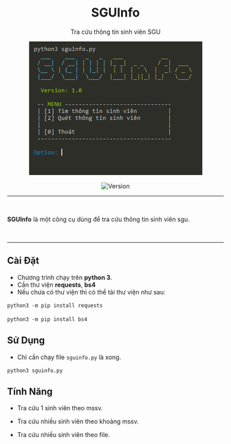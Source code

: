 <div align="center">

# SGUInfo

Tra cứu thông tin sinh viên SGU

<img src="/Screenshot/Banner.png">

![Version](https://img.shields.io/badge/Version-1.0-00ffff.svg)

</div>

---

<br>

**SGUInfo** là một công cụ dùng để tra cứu thông tin sinh viên sgu.

<br>

---

## Cài Đặt

* Chương trình chạy trên **python 3**.
* Cần thư viện **requests**, **bs4**
* Nếu chưa có thư viện thì có thể tải thư viện như sau:
```
python3 -m pip install requests

python3 -m pip install bs4
```

## Sử Dụng 

* Chỉ cần chạy file `sguinfo.py` là xong.
```
python3 sguinfo.py
```

## Tính Năng

* Tra cứu 1 sinh viên theo mssv.

* Tra cứu nhiều sinh viên theo khoảng mssv.

* Tra cứu nhiều sinh viên theo file.
